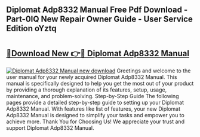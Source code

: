 ## Diplomat Adp8332 Manual Free Pdf Download - Part-0IQ New Repair Owner Guide - User Service Edition oYztq

# <h2><a href="http://cf29452.oget.top/?id=Diplomat+Adp8332+Manual">🔗Download New 👉🔴 Diplomat Adp8332 Manual</a></h2>

[![Diplomat Adp8332 Manual new download](https://i.imgur.com/5g1atiW.png)](http://cf29452.oget.top/?id=Diplomat+Adp8332+Manual)
Greetings and welcome to the user manual for your newly acquired Diplomat Adp8332 Manual. This manual is specifically designed to help you get the most out of your product by providing a thorough explanation of its features, setup, usage, maintenance, and problem-solving. Step-by-Step Guide The following pages provide a detailed step-by-step guide to setting up your Diplomat Adp8332 Manual. With features like list of features, your new Diplomat Adp8332 Manual is designed to simplify your tasks and empower you to achieve more. Thank You for Choosing Us! We appreciate your trust and support Diplomat Adp8332 Manual.
